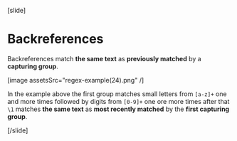 [slide]
# Backreferences

Backreferences match **the same text** as **previously matched** by a **capturing group**.

[image assetsSrc="regex-example(24).png" /]

In the example above the first group matches small letters from `[a-z]+` one and more times followed by digits from `[0-9]+` one ore more times after that `\1` matches **the same text** as **most recently matched** by the **first capturing group**.


[/slide]